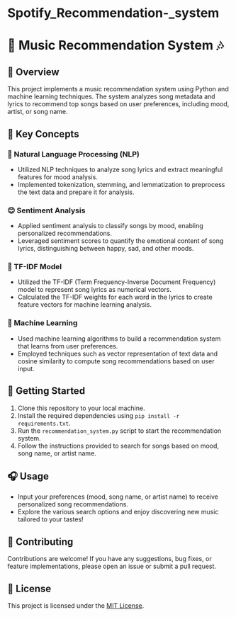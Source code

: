 # Spotify_Recommendation-_system
# 🎵 Music Recommendation System 🎶

## 🚀 Overview
This project implements a music recommendation system using Python and machine learning techniques. The system analyzes song metadata and lyrics to recommend top songs based on user preferences, including mood, artist, or song name.

## 🔑 Key Concepts

### 📝 Natural Language Processing (NLP)
- Utilized NLP techniques to analyze song lyrics and extract meaningful features for mood analysis.
- Implemented tokenization, stemming, and lemmatization to preprocess the text data and prepare it for analysis.

### 😊 Sentiment Analysis
- Applied sentiment analysis to classify songs by mood, enabling personalized recommendations.
- Leveraged sentiment scores to quantify the emotional content of song lyrics, distinguishing between happy, sad, and other moods.

### 📝 TF-IDF Model
- Utilized the TF-IDF (Term Frequency-Inverse Document Frequency) model to represent song lyrics as numerical vectors.
- Calculated the TF-IDF weights for each word in the lyrics to create feature vectors for machine learning analysis.


### 🤖 Machine Learning
- Used machine learning algorithms to build a recommendation system that learns from user preferences.
- Employed techniques such as vector representation of text data and cosine similarity to compute song recommendations based on user input.

## 🏁 Getting Started
1. Clone this repository to your local machine.
2. Install the required dependencies using `pip install -r requirements.txt`.
3. Run the `recommendation_system.py` script to start the recommendation system.
4. Follow the instructions provided to search for songs based on mood, song name, or artist name.

## 🎧 Usage
- Input your preferences (mood, song name, or artist name) to receive personalized song recommendations.
- Explore the various search options and enjoy discovering new music tailored to your tastes!

## 🤝 Contributing
Contributions are welcome! If you have any suggestions, bug fixes, or feature implementations, please open an issue or submit a pull request.

## 📝 License
This project is licensed under the [MIT License](LICENSE).
